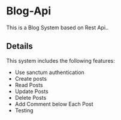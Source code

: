 # Blog-Api
This is a Blog System based on Rest Api..

## Details
This system includes the following features:
- Use sanctum authentication
- Create posts
- Read Posts
- Update Posts
- Delete Posts
- Add Comment below Each Post
- Testing

